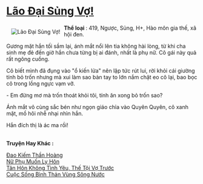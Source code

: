 <a href="https://utruyen.com/lao-dai-sung-vo/17245/" title="Lão Đại Sủng Vợ!"><h1>Lão Đại Sủng Vợ!</h1></a><div style="display:table"><img align="right" style="float: left; padding: 10px;" src="https://utruyen.com/images/story/200x260/lao-dai-sung-vo.jpg" alt="Lão Đại Sủng Vợ!"><b>Thể loại </b>: 419, Ngược, Sủng, H+, Hào môn gia thế, xã hội đen. <p></p>Gương mặt hắn tối sầm lại, ánh mắt nổi lên tia không hài lòng, từ khi cha sinh mẹ đẻ đến giờ hắn chưa từng bị ai đánh, nhất là phụ nữ. Cô gái này quả rất ngông cuồng.<p></p>Cô biết mình đã đụng vào "ổ kiến lửa" nên lập tức rút lui, rời khỏi cái giường tính bỏ trốn nhưng mà xui làm sao bàn tay to lớn nắm chặt eo cô lại, bao bọc cô trong lồng ngực vạm vỡ.<p></p>- Em đừng mơ mà trốn thoát khỏi tôi, tính ăn xong bỏ trốn sao?<p></p>Ánh mắt vô cùng sắc bén như ngọn giáo chỉa vào Quyên Quyên, cô xanh mặt, mồ hôi nhễ nhại nhìn hắn. <p></p>Hắn đích thị là ác ma rồi!</div><p><br><b>Truyện Hay Khác :</b></p><a href="https://utruyen.com/dao-kiem-than-hoang/5985/" alt="Đao Kiếm Thần Hoàng">Đao Kiếm Thần Hoàng</a><br/><a href="https://www.flickr.com/photos/184340401@N07/48818904496/" alt="Nữ Phụ Muốn Ly Hôn">Nữ Phụ Muốn Ly Hôn</a><br/><a href="https://github.com/quanluxury/truyenhot/tree/master/truyenhay/16132/" alt="Tân Hôn Không Tình Yêu, Thế Tội Vợ Trước">Tân Hôn Không Tình Yêu, Thế Tội Vợ Trước</a><br/><a href="https://truyenngontinhay.wordpress.com/2019/10/03/cuoc-song-binh-than-vung-song-nuoc/" alt="Cuộc Sống Bình Thản Vùng Sông Nước">Cuộc Sống Bình Thản Vùng Sông Nước</a><br/>